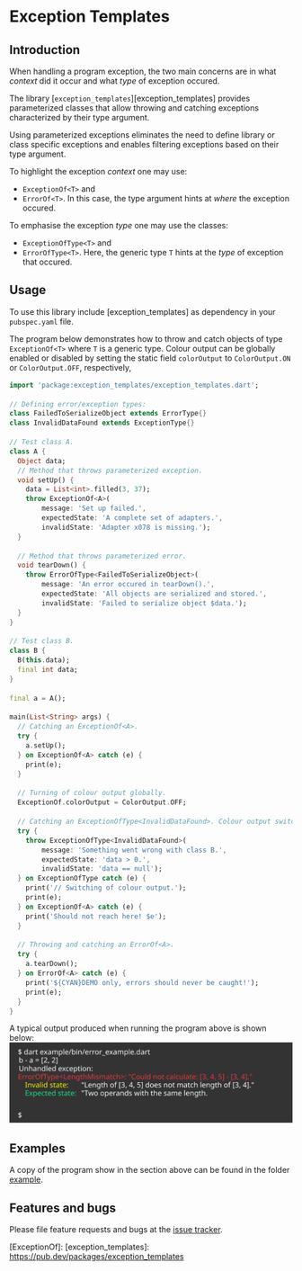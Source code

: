 # Exception Templates

## Introduction

When handling a program exception, the two main concerns are in what *context*
did it occur and what *type* of exception occured.

The library [`exception_templates`][exception_templates] provides
parameterized classes that allow throwing and catching exceptions characterized
by their type argument.

Using parameterized exceptions eliminates the need to define library or class specific exceptions and enables filtering exceptions based on their type argument.

To highlight the exception *context* one may use:
* `ExceptionOf<T>` and
* `ErrorOf<T>`. In this case, the type argument hints at *where* the exception occured.

To emphasise the exception *type* one may use the classes:
* `ExceptionOfType<T>` and
* `ErrorOfType<T>`. Here, the generic type `T` hints at the *type* of exception that occured.


## Usage

To use this library include [exception_templates] as dependency in your `pubspec.yaml` file.

The program below demonstrates how
to throw and catch objects of type `ExceptionOf<T>` where `T` is a generic type.
Colour output can be globally enabled or disabled by setting the static field `colorOutput`
to `ColorOutput.ON` or `ColorOutput.OFF`, respectively,


```Dart
import 'package:exception_templates/exception_templates.dart';

// Defining error/exception types:
class FailedToSerializeObject extends ErrorType{}
class InvalidDataFound extends ExceptionType{}

// Test class A.
class A {
  Object data;
  // Method that throws parameterized exception.
  void setUp() {
    data = List<int>.filled(3, 37);
    throw ExceptionOf<A>(
        message: 'Set up failed.',
        expectedState: 'A complete set of adapters.',
        invalidState: 'Adapter x078 is missing.');
  }

  // Method that throws parameterized error.
  void tearDown() {
    throw ErrorOfType<FailedToSerializeObject>(
        message: 'An error occured in tearDown().',
        expectedState: 'All objects are serialized and stored.',
        invalidState: 'Failed to serialize object $data.');
  }
}

// Test class B.
class B {
  B(this.data);
  final int data;
}

final a = A();

main(List<String> args) {
  // Catching an ExceptionOf<A>.
  try {
    a.setUp();
  } on ExceptionOf<A> catch (e) {
    print(e);
  }

  // Turning of colour output globally.
  ExceptionOf.colorOutput = ColorOutput.OFF;

  // Catching an ExceptionOfType<InvalidDataFound>. Colour output switched off.
  try {
    throw ExceptionOfType<InvalidDataFound>(
        message: 'Something went wrong with class B.',
        expectedState: 'data > 0.',
        invalidState: 'data == null');
  } on ExceptionOfType catch (e) {
    print('// Switching of colour output.');
    print(e);
  } on ExceptionOf<A> catch (e) {
    print('Should not reach here! $e');
  }

  // Throwing and catching an ErrorOf<A>.
  try {
    a.tearDown();
  } on ErrorOf<A> catch (e) {
    print('${CYAN}DEMO only, errors should never be caught!');
    print(e);
  }
}

```
A typical output produced when running the program above is shown below:
![Console Output](https://raw.githubusercontent.com/simphotonics/exception_templates/master/images/console_output.svg?sanitize=true)


## Examples

A copy of the program show in the section above can be found in the folder  [example].


## Features and bugs

Please file feature requests and bugs at the [issue tracker].

[issue tracker]: https://github.com/simphotonics/exception_templates/issues
[example]: example
[ExceptionOf]:
[exception_templates]: https://pub.dev/packages/exception_templates